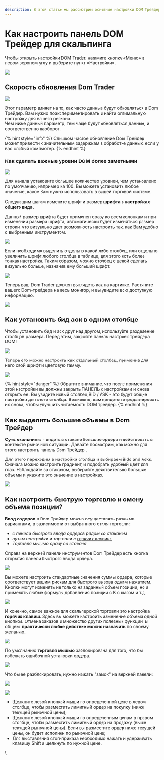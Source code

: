 ```yaml
---
description: В этой статье мы рассмотрим основные настройки DOM Трейдер  для скальпинга.
---
```


# Как настроить панель DOM Трейдер для скальпинга

Чтобы открыть настройки DOM Trader, нажмите кнопку «Меню» в левом верхнем углу и выберите пункт «Настройки».

![](../../.gitbook/assets/nastroiki-paneli-treider.png)

## Скорость обновления Dom Trader

![](../../.gitbook/assets/skorost-dum-treider.png)

Этот параметр влияет на то, как часто данные будут обновляться в Dom Трейдер. Вам нужно поэкспериментировать и найти оптимальную настройку для вашего региона.\
Чем ниже данный параметр, тем чаще будут обновляться данные, и соответственно наоборот.

{% hint style="info" %}
Слишком частое обновление Dom Трейдер может привести к значительным задержкам в обработке данных, если у вас слабый компьютер.
{% endhint %}

### Как сделать важные уровни DOM более заметными <a href="#how-to-make-more-visible-dom-levels" id="how-to-make-more-visible-dom-levels"></a>

![](../../.gitbook/assets/glubina-stakana-treider.gif)

Для начала установите большее количество уровней, чем установлено по умолчанию, например на 100. Вы можете установить любое значение, какое Вам нужно использовать в вашей торговой системе.\
\
Следующим шагом измените шрифт и размер **шрифта в настройках общего вида.**&#x20;

Данный размер шрифта будет применен сразу ко всем колонкам и при изменении размера шрифта, автоматически будет изменяться размер строки, что визуально дает возможность настроить так, как Вам удобно с выбранным инструментом.

![](../../.gitbook/assets/razmer-stroki-i-shrifta.gif)

Если необходимо выделить отдельно какой либо столбец, или отдельно увеличить шрифт любого столбца в таблице, для этого есть более тонкая настройка. Таким образом,  можно столбец с ценой сделать визуально больше, назначив ему больший шрифт.

![](../../.gitbook/assets/izmenit-shrif-otdelnykh-kolonok.png)

Теперь ваш Dom Trader должен выглядеть как на картинке. Растяните вашего Dom-трейдера на весь монитор, и вы увидите всю доступную информацию.

![](../../.gitbook/assets/stakan-dum.png)

## Как установить бид аск в одном столбце

Чтобы установить бид и аск друг над другом, используйте разделение столбцов размера. Перед этим, закройте панель настроек трейдера DOM!

![](../../.gitbook/assets/bid-i-ask-odin-stolbec.jpg)

Теперь его можно настроить как отдельный столбец, применив для него свой шрифт и цветовую гамму.

![](../../.gitbook/assets/bid-i-ask-odin-stolbec-2.jpg)

{% hint style="danger" %}
Обратите внимание, что после применения этой настройки вы должны закрыть ПАНЕЛЬ с настройками и снова открыть ее. Вы увидите новый столбец BID / ASK - это будут общие настройки для этого столбца. Возможно, вам придется отредактировать их снова, чтобы улучшить читаемость DOM трейдер.
{% endhint %}

## Как выделить большие объемы в Dom **Т**рейдер

**Суть скальпинга** - видеть в стакане большие ордера и действовать в контексте рыночной ситуации. Давайте посмотрим, как можно для этого настроить панель  Dom Трейдер .&#x20;

Для этого переходим в настройки столбца и выбираем Bids and Asks. Сначала можно  настроить градиент, и подобрать удобный цвет для глаз. Наблюдайте за стаканом, выбирайте действительно большие объемы и укажите  это значение в настройках.

![](../../.gitbook/assets/maksimalnye-obemy.png)

## Как настроить быструю торговлю и смену объема позиции?

**Ввод ордеров** в Dom Трейдер можно осуществлять разными вариантами, в зависимости от выбранного стиля торговли:

* _с панели быстрого ввода ордеров рядом со стаканом_&#x20;
* &#x20;_путем настройки и торговли с_ [_горячих клавиш._ ](https://help.quantower.com.ru/analytics-panels/chart/chart-settings#goryachie-klavishi)
* _Торговля мышью сразу со стакана_&#x20;

Справа на верхней панели инструментов Dom Трейдер есть кнопка открытия панели быстрого ввода ордера.&#x20;

![](../../.gitbook/assets/nastroika-obemov.png)

Вы можете настроить стандартные значения суммы ордера, которые  соответствует вашим рискам для быстрого вызова одним нажатием. Кнопки могут изменять не только на заданный объем позиции, но и применять любые формулы добавления позиции с K c шагом и т.д

![](../../.gitbook/assets/zapis-zakaza.png)

И конечно, самое важное для скальперской торговли это настройка  **горячих клавиш.** Здесь вы можете настроить изменение объема одной кнопкой. Отмена заказов и множество других полезных функций. В общем, **практически любое действие можно назначить** по своему желанию.

![](../../.gitbook/assets/nastroika-goryachikh-klavish.png)

По умолчанию **торговля мышью** заблокирована для того, что бы избежать ошибочной установки ордера.&#x20;

![](../../.gitbook/assets/myshyu-torgovlya.jpg)

Что бы ее разблокировать, нужно нажать "замок" на верхней панели:

![](../../.gitbook/assets/razblokirovat.png)

![](../../.gitbook/assets/myshyu-rezhim.gif)

* Щелкните левой кнопкой мыши по определенной цене в левом столбце, чтобы разместить лимитный ордер на покупку (ниже текущей рыночной цены);
* Щелкните левой кнопкой мыши по определенным ценам в правом столбце, чтобы разместить лимитный ордер на продажу (выше текущей рыночной цены). Если вы разместите ордер ниже текущей цены, он будет исполнен по рыночной цене;
* Для выставления стоп-приказа необходимо нажать и удерживать клавишу Shift и щелкнуть по нужной цене.

\


